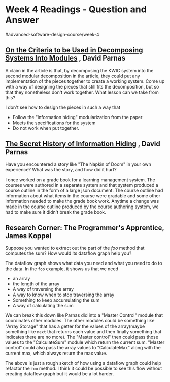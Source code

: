 # Week 4 Readings - Question and Answer
#advanced-software-design-course/week-4

##  [On the Criteria to be Used in Decomposing Systems Into Modules](http://citeseer.ist.psu.edu/viewdoc/download;jsessionid=EEA35F04282BD1CBB783C6973EA2C41A?doi=10.1.1.132.7232&rep=rep1&type=pdf) , David Parnas 

A claim in the article is that, by decomposing the KWIC system into the second modular decomposition in the article, they could put any implementation of the pieces together to create a working system. Come up with a way of designing the pieces that still fits the decomposition, but so that they nonetheless don't work together. What lesson can we take from this?


I  don't see how to design the pieces in such a way that 
- Follow the "information hiding" modularization from the paper
- Meets the specifications for the system
- Do not work when put together.

##  [The Secret History of Information Hiding](https://www.dropbox.com/s/2j812i6347jbbrp/parnas_secret_history.pdf?dl=0) , David Parnas 
Have you encountered a story like "The Napkin of Doom" in your own experience? What was the story, and how did it hurt?

I once worked on a grade book for a learning management system. The courses were authored in a separate system and that system produced a course outline in the form of a large json document. The course outline had information about what items in the course were gradable and some other information needed to make the  grade book work.  Anytime a change was made in the course outline produced by the course authoring system, we had to make sure it didn't break the grade book.

## Research Corner: The Programmer's Apprentice, James Koppel
Suppose you wanted to extract out the part of the *foo* method that computes the sum? How would its dataflow graph help you?


The dataflow graph shows what data you need and what you need to do to the data. In the `foo` example, it shows us that we need
- an array
- the length of the array
- A way of traversing the array
- A way to know when to stop traversing the array
- Something to keep accumulating the sum
- A way of calculating the sum

We can break this down like Parnas did into a "Master Control" module that coordinates other modules. The other modules could be something like "Array Storage" that has a getter for the values of the array(maybe something like `next`  that returns each value and then finally  something that indicates there are no more). The "Master control" then could pass those values to the "CalculateSum" module which return the current sum.  "Master control" could also pass the array values to "CalculateMax" along with the current max, which  always return the max value.

The above is just a rough sketch of how using a dataflow graph could help refactor the `foo` method. I think it could be possible to see this flow without creating dataflow graph but it would be a lot harder.


